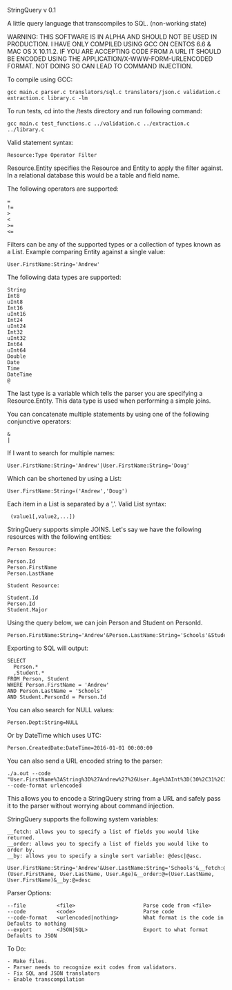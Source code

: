 StringQuery v 0.1


A little query language that transcompiles to SQL. (non-working state)


WARNING: THIS SOFTWARE IS IN ALPHA AND SHOULD NOT BE USED IN PRODUCTION.  I HAVE
ONLY COMPILED USING GCC ON CENTOS 6.6 & MAC OS X 10.11.2. IF YOU ARE ACCEPTING
CODE FROM A URL IT SHOULD BE ENCODED USING THE APPLICATION/X-WWW-FORM-URLENCODED
FORMAT.  NOT DOING SO CAN LEAD TO COMMAND INJECTION.  

To compile using GCC:

    gcc main.c parser.c translators/sql.c translators/json.c validation.c extraction.c library.c -lm

To run tests, cd into the /tests directory and run following command:

    gcc main.c test_functions.c ../validation.c ../extraction.c ../library.c


Valid statement syntax:

    Resource:Type Operator Filter

Resource.Entity specifies the Resource and Entity to apply the filter against.  
In a relational database this would be a table and field name.

The following operators are supported:

    =
    !=
    >
    <
    >=
    <=

Filters can be any of the supported types or a collection of types known as
a List.  Example comparing Entity against a single value:

    User.FirstName:String='Andrew'

The following data types are supported:

    String
    Int8
    uInt8
    Int16
    uInt16
    Int24
    uInt24
    Int32
    uInt32
    Int64
    uInt64
    Double
    Date
    Time
    DateTime
    @

The last type is a variable which tells the parser you are specifying a
Resource.Entity.  This data type is used when performing a simple joins.

You can concatenate multiple statements by using one of the following conjunctive
operators:

    &
    |     

If I want to search for multiple names:

    User.FirstName:String='Andrew'|User.FirstName:String='Doug'

Which can be shortened by using a List:

    User.FirstName:String=('Andrew','Doug')

Each item in a List is separated by a ','.  Valid List syntax:

     (value1[,value2,...])

StringQuery supports simple JOINS.  Let's say we have the following resources
with the following entities:

    Person Resource:

    Person.Id
    Person.FirstName
    Person.LastName

    Student Resource:

    Student.Id
    Person.Id
    Student.Major

Using the query below, we can join Person and Student on PersonId.

    Person.FirstName:String='Andrew'&Person.LastName:String='Schools'&Student.PersonId:@=Person.Id

Exporting to SQL will output:

    SELECT
      Person.*
      ,Student.*
    FROM Person, Student
    WHERE Person.FirstName = 'Andrew'
    AND Person.LastName = 'Schools'
    AND Student.PersonId = Person.Id

You can also search for NULL values:

    Person.Dept:String=NULL

Or by DateTime which uses UTC:

    Person.CreatedDate:DateTime=2016-01-01 00:00:00


You can also send a URL encoded string to the parser:

    ./a.out --code "User.FirstName%3AString%3D%27Andrew%27%26User.Age%3AInt%3D(30%2C31%2C32)" --code-format urlencoded

This allows you to encode a StringQuery string from a URL and safely pass it to
the parser without worrying about command injection.

StringQuery supports the following system variables:

    __fetch: allows you to specify a list of fields you would like returned.
    __order: allows you to specify a list of fields you would like to order by.
    __by: allows you to specify a single sort variable: @desc|@asc.

    User.FirstName:String='Andrew'&User.LastName:String='Schools'&__fetch:@=(User.FirstName, User.LastName, User.Age)&__order:@=(User.LastName, User.FirstName)&__by:@=desc


Parser Options:

    --file          <file>                      Parse code from <file>   
    --code          <code>                      Parse code   
    --code-format   <urlencoded|nothing>        What format is the code in    Defaults to nothing
    --export        <JSON|SQL>                  Export to what format         Defaults to JSON

To Do:

    - Make files.
    - Parser needs to recognize exit codes from validators.
    - Fix SQL and JSON translators
    - Enable transcompilation
